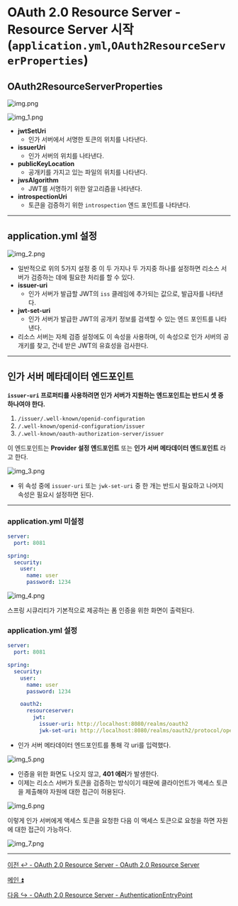 # OAuth 2.0 Resource Server - Resource Server 시작(`application.yml`,`OAuth2ResourceServerProperties`)

## OAuth2ResourceServerProperties

![img.png](image/img.png)

![img_1.png](image/img_1.png)

- **jwtSetUri**
  - 인가 서버에서 서명한 토큰의 위치를 나타낸다.
- **issuerUri**
  - 인가 서버의 위치를 나타낸다.
- **publicKeyLocation**
  - 공개키를 가지고 있는 파일의 위치를 나타낸다.
- **jwsAlgorithm**
  - JWT를 서명하기 위한 알고리즘을 나타낸다.
- **introspectionUri**
  - 토큰을 검증하기 위한 `introspection` 엔드 포인트를 나타낸다.

---

## application.yml 설정

![img_2.png](image/img_2.png)

- 일반적으로 위의 5가지 설정 중 이 두 가지나 두 가지중 하나를 설정하면 리소스 서버가 검증하는 데에 필요한 처리를 할 수 있다.
- **issuer-uri**
  - 인가 서버가 발급할 JWT의 `iss` 클레임에 추가되는 값으로, 발급자를 나타낸다.
- **jwt-set-uri**
  - 인가 서버가 발급한 JWT의 공개키 정보를 검색할 수 있는 엔드 포인트를 나타낸다.
- 리소스 서버는 자체 검증 설정에도 이 속성을 사용하며, 이 속성으로 인가 서버의 공개키를 찾고, 건네 받은 JWT의 유효성을 검사한다.

---

## 인가 서버 메타데이터 엔드포인트

**`issuer-uri` 프로퍼티를 사용하려면 인가 서버가 지원하는 엔드포인트는 반드시 셋 중 하나여야 한다.**

1. `/issuer/.well-known/openid-configuration`
2. `/.well-known/openid-configuration/issuer`
3. `/.well-known/oauth-authorization-server/issuer`

이 엔드포인트는 **Provider 설정 엔드포인트** 또는 **인가 서버 메타데이터 엔드포인트** 라고 한다.

![img_3.png](image/img_3.png)

- 위 속성 중에 `issuer-uri` 또는 `jwk-set-uri` 중 한 개는 반드시 필요하고 나머지 속성은 필요시 설정하면 된다.

---

### application.yml 미설정
 
```yaml
server:
  port: 8081

spring:
  security:
    user:
      name: user
      password: 1234
```
![img_4.png](image/img_4.png)

스프링 시큐리티가 기본적으로 제공하는 폼 인증을 위한 화면이 출력된다.

### application.yml 설정

```yaml
server:
  port: 8081

spring:
  security:
    user:
      name: user
      password: 1234

    oauth2:
      resourceserver:
        jwt:
          issuer-uri: http://localhost:8080/realms/oauth2
          jwk-set-uri: http://localhost:8080/realms/oauth2/protocol/openid-connect/certs
```
- 인가 서버 메타데이터 엔드포인트를 통해 각 uri를 입력했다.

![img_5.png](image/img_5.png)

- 인증을 위한 화면도 나오지 않고, **401 에러**가 발생한다.
- 이제는 리소스 서버가 토큰을 검증하는 방식이기 때문에 클라이언트가 액세스 토큰을 제출해야 자원에 대한 접근이 허용된다.

![img_6.png](image/img_6.png)

이렇게 인가 서버에게 액세스 토큰을 요청한 다음 이 액세스 토큰으로 요청을 하면 자원에 대한 접근이 가능하다.

![img_7.png](image/img_7.png)

---

[이전 ↩️ - OAuth 2.0 Resource Server - OAuth 2.0 Resource Server](https://github.com/genesis12345678/TIL/blob/main/Spring/security/oauth/ResourceServer/Resource%20Server.md)

[메인 ⏫](https://github.com/genesis12345678/TIL/blob/main/Spring/security/oauth/main.md)

[다음 ↪️ - OAuth 2.0 Resource Server - AuthenticationEntryPoint](https://github.com/genesis12345678/TIL/blob/main/Spring/security/oauth/ResourceServer/AuthenticationEntryPoint.md)